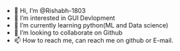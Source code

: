- 👋 Hi, I’m @Rishabh-1803
- 👀 I’m interested in GUI Devlopment
- 🌱 I’m currently learning python(ML and Data science)
- 💞️ I’m looking to collaborate on Github
- 📫 How to reach me, can reach me on github or E-mail. 

<!---
Rishabh-1803/Rishabh-1803 is a ✨ special ✨ repository because its `README.md` (this file) appears on your GitHub profile.
You can click the Preview link to take a look at your changes.
--->
